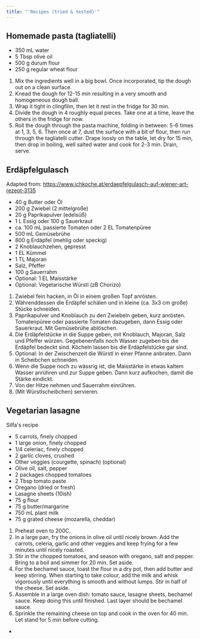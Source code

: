 ```yaml
---
title: "'Recipes (tried & tested)'"
---
```


## Homemade pasta (tagliatelli)
- 350 mL water
- 5 Tbsp olive oil
- 500 g durum flour
- 250 g regular wheat flour

1. Mix the ingredients well in a big bowl. Once incorporated, tip the dough out on a clean surface. 
2. Knead the dough for 12-15 min resulting in a very smooth and homogeneous dough ball. 
3. Wrap it tight in clingfilm, then let it rest in the fridge for 30 min. 
4. Divide the dough in 4 roughly equal pieces. Take one at a time, leave the others in the fridge for now. 
5. Roll the dough through the pasta machine, folding in between: 5-6 times at 1, 3, 5, 6. Then once at 7, dust the surface with a bit of flour, then run through the tagliatelli cutter. Drape loosly on the table, let dry for 15 min, then drop in boiling, well salted water and cook for 2-3 min. Drain, serve. 


## Erdäpfelgulasch
Adapted from: https://www.ichkoche.at/erdaepfelgulasch-auf-wiener-art-rezept-3135

- 40 g Butter oder Öl
- 200 g Zwiebel (2 mittelgroße)
- 20 g Paprikapulver (edelsüß)
- 1 L Essig oder 100 g Sauerkraut
- ca. 100 mL passierte Tomaten oder 2 EL Tomatenpüree
- 500 mL Gemüsebrühe
- 800 g Erdäpfel (mehlig oder speckig)
- 2 Knoblauchzehen, gepresst
- 1 EL Kümmel
- 1 TL Majoran
- Salz, Pfeffer
- 100 g Sauerrahm
- Optional: 1 EL Maisstärke
- Optional: Vegetarische Würstl (zB Chorizo)

1. Zwiebel fein hacken, in Öl in einem großen Topf anrösten.
2. Währenddessen die Erdäpfel schälen und in kleine (ca. 3x3 cm große) Stücke schneiden. 
3. Paprikapulver und Knoblauch zu den Zwiebeln geben, kurz anrösten. Tomatenpüree oder passierte Tomaten dazugeben, dann Essig oder Sauerkraut. Mit Gemüsebrühe ablöschen. 
4. Die Erdäpfelstücke in die Suppe geben, mit Knoblauch, Majoran, Salz und Pfeffer würzen. Gegebenenfalls noch Wasser zugeben bis die Erdäpfel bedeckt sind. Köcheln lassen bis die Erdäpfelstücke gar sind. 
5. Optional: In der Zwischenzeit die Würstl in einer Pfanne anbraten. Dann in Scheibchen schneiden.
6. Wenn die Suppe noch zu wässrig ist, die Maisstärke in etwas kaltem Wasser anrühren und zur Suppe geben. Dann kurz aufkochen, damit die Stärke eindickt. 
7. Von der Hitze nehmen und Sauerrahm einrühren. 
8. (Mit Würstlscheibchen) servieren.


## Vegetarian lasagne
Silfa's recipe
- 5 carrots, finely chopped
- 1 large onion, finely chopped
- 1/4 celeriac, finely chopped
- 2 garlic cloves, crushed
- Other veggies (courgette, spinach) (optional)
- Olive oil, salt, pepper
- 2 packages chopped tomatoes
- 2 Tbsp tomato paste
- Oregano (dried or fresh)
- Lasagne sheets (10ish)
- 75 g flour
- 75 g butter/margarine
- 750 mL plant milk
- 75 g grated cheese (mozarella, cheddar)

1. Preheat oven to 200C.
2. In a large pan, fry the onions in olive oil until nicely brown. Add the carrots, celeria, garlic and other veggies and keep frying for a few minutes until nicely roasted.
3. Stir in the chopped tomatoes, and season with oregano, salt and pepper. Bring to a boil and simmer for  20 min. Set aside.
4. For the bechamel sauce, toast the flour in a dry pot, then add butter and keep stirring. When starting to take colour, add the milk and whisk vigorously until everything is smooth and without lumps. Stir in half of the cheese. Set aside.
5. Assemble in a large oven dish: tomato sauce, lasagne sheets, bechamel sauce. Keep doing this until finished. Last layer should be bechamel sauce. 
6. Sprinkle the remaining cheese on top and cook in the oven for 40 min. Let stand for 5 min before cutting. 
- 